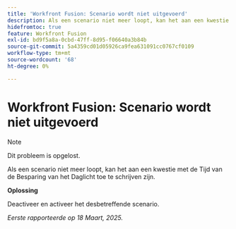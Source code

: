 ```yaml
---
title: 'Workfront Fusion: Scenario wordt niet uitgevoerd'
description: Als een scenario niet meer loopt, kan het aan een kwestie met de Tijd van de Besparing van het Daglicht toe te schrijven zijn. Er is een tijdelijke oplossing beschikbaar.
hidefromtoc: true
feature: Workfront Fusion
exl-id: bd9f5a8a-0cbd-47ff-8d95-f06640a3b84b
source-git-commit: 5a4359cd01d05926ca9fea631091cc0767cf0109
workflow-type: tm+mt
source-wordcount: '68'
ht-degree: 0%

---
```


# Workfront Fusion: Scenario wordt niet uitgevoerd

>[!NOTE]
>
>Dit probleem is opgelost.

Als een scenario niet meer loopt, kan het aan een kwestie met de Tijd van de Besparing van het Daglicht toe te schrijven zijn.

**Oplossing**

Deactiveer en activeer het desbetreffende scenario.

_Eerste rapporteerde op 18 Maart, 2025._

